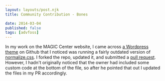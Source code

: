 ```yaml
---
layout: layouts/post.njk
title: Community Contribution - Bones

date: 2014-03-04
published: false
tags: [advfoss]
---
```


In my work on the MAGIC Center website, I came across [a Wordpress theme](https://github.com/eddiemachado/bones) on Github that I noticed was running a fairly outdated version of [normalize.css](http://necolas.github.io/normalize.css/). I forked the repo, updated it, and submitted a [pull request](https://github.com/eddiemachado/bones/pull/548). However, I hadn't originally noticed that the owner had included some custom code at the bottom of the file, so after he pointed that out I updated the files in my PR accordingly.
